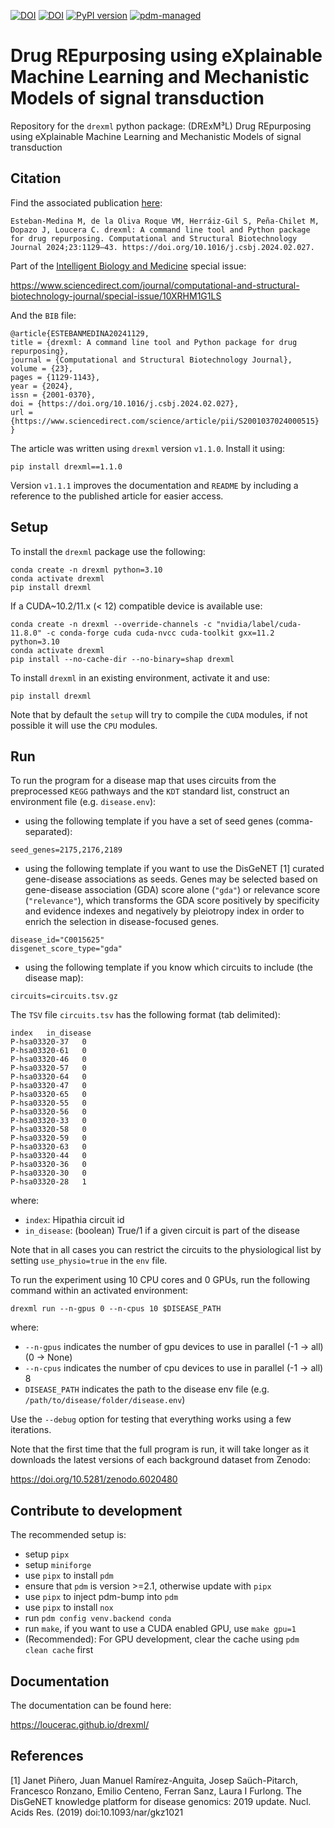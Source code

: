 [![DOI](https://img.shields.io/badge/DOI-10.1016/j.csbj.2024.02.027-FAB70C?logo=doi)](https://doi.org/10.1016/j.csbj.2024.02.027)
[![DOI](https://zenodo.org/badge/362395439.svg)](https://zenodo.org/badge/latestdoi/362395439) 
[![PyPI version](https://badge.fury.io/py/drexml.svg)](https://badge.fury.io/py/drexml)
[![pdm-managed](https://img.shields.io/badge/pdm-managed-blueviolet)](https://pdm.fming.dev)

# Drug REpurposing using eXplainable Machine Learning and Mechanistic Models of signal transduction

Repository for the `drexml` python package: (DRExM³L) Drug REpurposing using eXplainable Machine Learning and Mechanistic Models of signal transduction

## Citation

Find the associated publication [here](https://doi.org/10.1016/j.csbj.2024.02.027):

```
Esteban-Medina M, de la Oliva Roque VM, Herráiz-Gil S, Peña-Chilet M, Dopazo J, Loucera C. drexml: A command line tool and Python package for drug repurposing. Computational and Structural Biotechnology Journal 2024;23:1129–43. https://doi.org/10.1016/j.csbj.2024.02.027.
```

Part of the [Intelligent Biology and Medicine](https://www.sciencedirect.com/science/journal/20010370/vsi/10XRHM1G1LS) special issue:

https://www.sciencedirect.com/journal/computational-and-structural-biotechnology-journal/special-issue/10XRHM1G1LS


And the `BIB` file:

```
@article{ESTEBANMEDINA20241129,
title = {drexml: A command line tool and Python package for drug repurposing},
journal = {Computational and Structural Biotechnology Journal},
volume = {23},
pages = {1129-1143},
year = {2024},
issn = {2001-0370},
doi = {https://doi.org/10.1016/j.csbj.2024.02.027},
url = {https://www.sciencedirect.com/science/article/pii/S2001037024000515}
}
```

The article was written using `drexml` version `v1.1.0`. Install it using:
```
pip install drexml==1.1.0
```
Version `v1.1.1` improves the documentation and `README` by including a reference to the published article for easier access.

## Setup

To install the `drexml` package use the following:

```
conda create -n drexml python=3.10
conda activate drexml
pip install drexml
```

If a CUDA~10.2/11.x (< 12) compatible device is available use:

```
conda create -n drexml --override-channels -c "nvidia/label/cuda-11.8.0" -c conda-forge cuda cuda-nvcc cuda-toolkit gxx=11.2 python=3.10
conda activate drexml
pip install --no-cache-dir --no-binary=shap drexml
```

To install `drexml` in an existing environment, activate it and use:

```
pip install drexml
```

Note that by default the `setup` will try to compile the `CUDA` modules, if not possible it will use the `CPU` modules.

## Run

To run the program for a disease map that uses circuits from the preprocessed `KEGG` pathways and the `KDT` standard list, construct an environment file (e.g. `disease.env`):

- using the following template if you have a set of seed genes (comma-separated):

```
seed_genes=2175,2176,2189
```

- using the following template if you want to use the DisGeNET [1] curated gene-disease associations as seeds. Genes may be selected based on gene-disease association (GDA) score alone (`"gda"`) or relevance score (`"relevance"`), which transforms the GDA score positively by specificity and evidence indexes and negatively by pleiotropy index in order to enrich the selection in disease-focused genes.

```
disease_id="C0015625"
disgenet_score_type="gda"
```

- using the following template if you know which circuits to include (the disease map):

```
circuits=circuits.tsv.gz
```

The `TSV` file `circuits.tsv` has the following format (tab delimited):

```
index	in_disease
P-hsa03320-37	0
P-hsa03320-61	0
P-hsa03320-46	0
P-hsa03320-57	0
P-hsa03320-64	0
P-hsa03320-47	0
P-hsa03320-65	0
P-hsa03320-55	0
P-hsa03320-56	0
P-hsa03320-33	0
P-hsa03320-58	0
P-hsa03320-59	0
P-hsa03320-63	0
P-hsa03320-44	0
P-hsa03320-36	0
P-hsa03320-30	0
P-hsa03320-28	1
```

where:

- `index`: Hipathia circuit id
- `in_disease`: (boolean) True/1 if a given circuit is part of the disease

Note that in all cases you can restrict the circuits to the physiological list by setting `use_physio=true` in the `env` file.

To run the experiment using 10 CPU cores and 0 GPUs, run the following command within an activated environment:

```
drexml run --n-gpus 0 --n-cpus 10 $DISEASE_PATH
```

where:

- `--n-gpus` indicates the number of gpu devices to use in parallel (-1 -> all) (0 -> None)
- `--n-cpus` indicates the number of cpu devices to use in parallel (-1 -> all) 8
- `DISEASE_PATH` indicates the path to the disease env file (e.g. `/path/to/disease/folder/disease.env`)

Use the `--debug` option for testing that everything works using a few iterations.

Note that the first time that the full program is run, it will take longer as it downloads the latest versions of each background dataset from Zenodo:

https://doi.org/10.5281/zenodo.6020480

## Contribute to development

The recommended setup is:

- setup `pipx`
- setup `miniforge`
- use `pipx` to install `pdm`
- ensure that `pdm` is version >=2.1, otherwise update with `pipx`
- use `pipx` to inject pdm-bump into `pdm`
- use `pipx` to install `nox`
- run `pdm config venv.backend conda`
- run `make`, if you want to use a CUDA enabled GPU, use `make gpu=1`
- (Recommended): For GPU development, clear the cache using `pdm clean cache` first

## Documentation

The documentation can be found here:

https://loucerac.github.io/drexml/


## References
[1] Janet Piñero, Juan Manuel Ramírez-Anguita, Josep Saüch-Pitarch, Francesco Ronzano, Emilio Centeno, Ferran Sanz, Laura I Furlong. The DisGeNET knowledge platform for disease genomics: 2019 update. Nucl. Acids Res. (2019) doi:10.1093/nar/gkz1021
